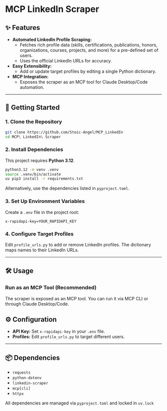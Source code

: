 # MCP LinkedIn Scraper

## ✨ Features

- **Automated LinkedIn Profile Scraping:**
  - Fetches rich profile data (skills, certifications, publications, honors, organizations, courses, projects, and more) for a pre-defined set of users.
  - Uses the official LinkedIn URLs for accuracy.
- **Easy Extensibility:**
  - Add or update target profiles by editing a single Python dictionary.
- **MCP Integration:**
  - Exposes the scraper as an MCP tool for Claude Desktop/Code automation.


---

## 🚀 Getting Started

### 1. **Clone the Repository**
```bash
git clone https://github.com/Stoic-Angel/MCP_LinkedIn
cd MCP\ LinkedIn\ Scraper
```

### 2. **Install Dependencies**
This project requires **Python 3.12**.

```bash
python3.12 -m venv .venv
source .venv/bin/activate
uv pip3 install -r requirements.txt
```

Alternatively, use the dependencies listed in `pyproject.toml`.

### 3. **Set Up Environment Variables**
Create a `.env` file in the project root:

```
x-rapidapi-key=YOUR_RAPIDAPI_KEY
```


### 4. **Configure Target Profiles**
Edit `profile_urls.py` to add or remove LinkedIn profiles. The dictionary maps names to their LinkedIn URLs.

---

## 🛠️ Usage

### Run as an MCP Tool (Recommended)
The scraper is exposed as an MCP tool. You can run it via MCP CLI or through Claude Desktop/Code.


## ⚙️ Configuration
- **API Key:** Set `x-rapidapi-key` in your `.env` file.
- **Profiles:** Edit `profile_urls.py` to target different users.

---

## 📦 Dependencies
- `requests`
- `python-dotenv`
- `linkedin-scraper`
- `mcp[cli]`
- `httpx`

All dependencies are managed via `pyproject.toml` and locked in `uv.lock`
